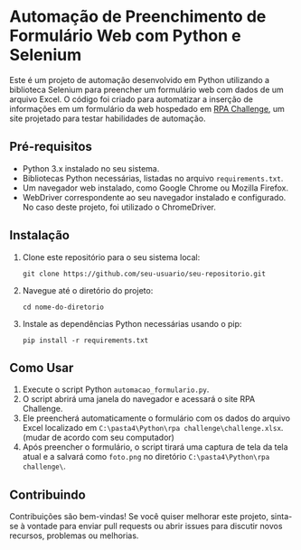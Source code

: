 # Automação de Preenchimento de Formulário Web com Python e Selenium

Este é um projeto de automação desenvolvido em Python utilizando a biblioteca Selenium para preencher um formulário web com dados de um arquivo Excel. O código foi criado para automatizar a inserção de informações em um formulário da web hospedado em [RPA Challenge](https://www.rpachallenge.com/), um site projetado para testar habilidades de automação.

## Pré-requisitos

- Python 3.x instalado no seu sistema.
- Bibliotecas Python necessárias, listadas no arquivo `requirements.txt`.
- Um navegador web instalado, como Google Chrome ou Mozilla Firefox.
- WebDriver correspondente ao seu navegador instalado e configurado. No caso deste projeto, foi utilizado o ChromeDriver.

## Instalação

1. Clone este repositório para o seu sistema local:

    ```
    git clone https://github.com/seu-usuario/seu-repositorio.git
    ```

2. Navegue até o diretório do projeto:

    ```
    cd nome-do-diretorio
    ```

3. Instale as dependências Python necessárias usando o pip:

    ```
    pip install -r requirements.txt
    ```

## Como Usar

1. Execute o script Python `automacao_formulario.py`.
2. O script abrirá uma janela do navegador e acessará o site RPA Challenge.
3. Ele preencherá automaticamente o formulário com os dados do arquivo Excel localizado em `C:\pasta4\Python\rpa challenge\challenge.xlsx`.(mudar de acordo com seu computador)
4. Após preencher o formulário, o script tirará uma captura de tela da tela atual e a salvará como `foto.png` no diretório `C:\pasta4\Python\rpa challenge\`.

## Contribuindo

Contribuições são bem-vindas! Se você quiser melhorar este projeto, sinta-se à vontade para enviar pull requests ou abrir issues para discutir novos recursos, problemas ou melhorias.

